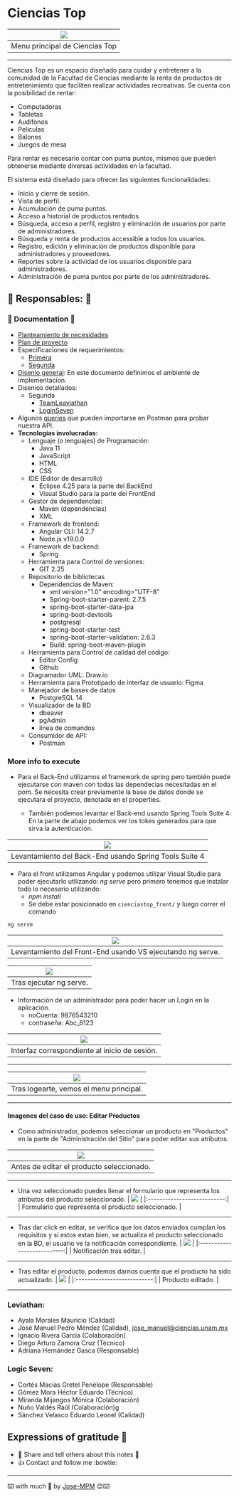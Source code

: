 # Ciencias Top

| ![](img/after-login.png) |
|:---------------------------:|
| Menu principal de Ciencias Top |
------

Ciencias Top es un espacio diseñado para cuidar y entretener a la comunidad de la Facultad de Ciencias mediante la renta de productos de entretenimiento que faciliten realizar actividades recreativas. Se cuenta con la posibilidad de rentar:

- Computadoras
- Tabletas
- Audífonos
- Películas
- Balones
- Juegos de mesa

Para rentar es necesario contar con puma puntos, mismos que pueden obtenerse mediante diversas actividades en la facultad.

El sistema está diseñado para ofrecer las siguientes funcionalidades:

- Inicio y cierre de sesión.
- Vista de perfil.
- Acumulación de puma puntos.
- Acceso a historial de productos rentados.
- Búsqueda, acceso a perfil, registro y eliminación de usuarios por parte de administradores.
- Búsqueda y renta de productos accessible a todos los usuarios.
- Registro, edición y eliminación de productos disponible para administradores y proveedores.
- Reportes sobre la actividad de los usuarios disponible para administradores.
- Administración de puma puntos por parte de los administradores.

## :satellite: Responsables: :satellite:

### :bookmark_tabs: Documentation :bookmark_tabs:

- [Planteamiento de necesidades](documentation/1-plantamiento-de-necesidades.pdf)
- [Plan de proyecto](documentacion/2-plan-de-proyecto.pdf)
- Especificaciones de requerimientos:
    - [Primera](documentation/1ra-Iteracion/4-Especificacion-de-Requerimientos-LS.pdf)
    - [Segunda](documentation/2da-Iteracion/4-Especificacion-Requerimientos-TL.pdf)
- [Disenio general](documentation/1ra-Iteracion/5-Diseno-General-Arquitectura-BD-TL.pdf): En este documento definimos el ambiente de implementacion.
- Disenios detallados: 
    - Segunda
        - [TeamLeaviathan](documentation/2daIteracion/5.2-Diseno-detallado-TL.pdf)
        - [LoginSeven](documentation/2daIteracion/5.2-Diseno-detallado-LG.pdf)
- Algunos [queries](documentation/Ciencias_Top_db.postman_collection.json) que pueden importarse en Postman para probar nuestra API.
- **Tecnologías involucradas:**
    - Lenguaje (o lenguajes) de Programación: 
        - Java 11
        - JavaScript
        - HTML
        - CSS
    - IDE (Editor de desarrollo)
        - Eclipse 4.25 para la parte del BackEnd
        - Visual Studio para la parte del FrontEnd
    - Gestor de dependencias: 
        - Maven (dependencias)
        - XML
    - Framework de frontend:
        - Angular CLI: 14.2.7
        - Node.js v19.0.0
    - Framework de backend:
        - Spring
    - Herramienta para Control de versiones:
        - GIT 2.25
    - Repositorio de bibliotecas
        - Dependencias de Maven:
            - xml version="1.0" encoding="UTF-8"
            - Spring-boot-starter-parent: 2.7.5
            - spring-boot-starter-data-jpa
            - spring-boot-devtools
            - postgresql
            - spring-boot-starter-test
            - spring-boot-starter-validation: 2.6.3
            - Build: spring-boot-maven-plugin
    - Herramienta para Control de calidad del código:
        - Editor Config
        - Github
    - Diagramador UML: Draw.io
    - Herramienta para Prototipado de interfaz de usuario: Figma
    - Manejador de bases de datos
        - PostgreSQL 14
    - Visualizador de la BD
        - dbeaver
        - pgAdmin
        - línea de comandos
    - Consumidor de API:
        - Postman

### More info to execute

* Para el Back-End utilizamos el framework de spring pero también puede ejecutarse con maven con todas las dependecias necesitadas en el pom. Se necesita crear previamente la base de datos donde se ejecutara el proyecto, denotada en el properties.

    - También podemos levantar el Back-end usando Spring Tools Suite 4: En la parte de abajo podemos ver los tokes generados para que sirva la autenticación.

| ![](img/Back-Exe-Since-SpringTS4.png) |
|:---------------------------:|
| Levantamiento del Back-End usando Spring Tools Suite 4 |

* Para el front utilizamos Angular y podemos utilizar Visual Studio para poder ejecutarlo utilizando: *ng serve* pero primero tenemos que instalar todo lo necesario utilizando:
    -  *npm install*
    - Se debe estar posicionado en `cienciastop_front/` y luego correr el comando

```shell
ng serve
```
| ![](img/before-ng-serve.png) |
|:---------------------------:|
| Levantamiento del Front-End usando VS ejecutando ng serve. |


| ![](img/after-ng-serve.png) |
|:---------------------------:|
| Tras ejecutar ng serve. |

* Información de un administrador para poder hacer un Login en la aplicación.
    - noCuenta: 9876543210
    - contraseña: Abc_8123

| ![](img/login.png) |
|:---------------------------:|
| Interfaz correspondiente al inicio de sesión. |
------

| ![](img/after-login.png) |
|:---------------------------:|
| Tras logearte, vemos el menu principal. |
------

#### Imagenes del caso de uso: Editar Productos

* Como administrador, podemos seleccionar un producto en "Productos" en la parte de "Administración del Sitio" para poder editar sus atributos.

| ![](img/caso-editar-productos/before.png) |
|:---------------------------:|
| Antes de editar el producto seleccionado. |
------

* Una vez seleccionado puedes llenar el formulario que representa los atributos del producto seleccionado.
| ![](img/caso-editar-productos/edit.png) |
|:---------------------------:|
| Formulario que representa el producto seleccionado. |
------

* Tras dar click en editar, se verifica que los datos enviados cumplan los requisitos y si estos estan bien, se actualiza el producto seleccionado en la BD, el usuario ve la notificación correspondiente.
| ![](img/caso-editar-productos/noti-update.png) |
|:---------------------------:|
| Notificación tras editar. |
------

* Tras editar el producto, podemos darnos cuenta que el producto ha sido actualizado.
| ![](img/caso-editar-productos/after.png) |
|:---------------------------:|
| Producto editado. |
------

### Leviathan:
- Ayala Morales Mauricio (Calidad)
- José Manuel Pedro Méndez (Calidad), <jose_manuel@ciencias.unam.mx>
- Ignacio Rivera Garcia (Colaboración)
- Diego Arturo Zamora Cruz (Técnico)
- Adriana Hernández Gasca (Responsable)

### Logic Seven:
- Cortés Macias Gretel Penélope (Responsable)
- Gómez Mora Héctor Eduardo (Técnico)
- Miranda Mijangos Mónica (Colaboración)
- Nuño Valdés Raúl (Colaboración)g
- Sánchez Velasco Eduardo Leonel (Calidad)

## Expressions of gratitude 🎁
* :punch: Share and tell others about this notes 📢
* :+1: Contact and follow me :bowtie:
------
⌨️ with much :purple_heart: by [Jose-MPM](https://github.com/Jose-MPM) 😊⌨️
